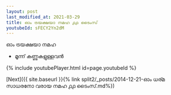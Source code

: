 ```yaml
---
layout: post
last_modified_at: 2021-03-29
title: ഓം ട്രയക്ഷയാ നമഹ ൧൧ ടൈംസ്
youtubeId: sFECY2Yn2dM
---
```

 
 
 ഓം ട്രയക്ഷയാ നമഹ 
 
 -  മൂന്ന് കണ്ണുകളുള്ളവൻ 
 
  
 
  
 
 
 
 
 
 


{% include youtubePlayer.html id=page.youtubeId %}
 
[Next]({{ site.baseurl }}{% link  split2/_posts/2014-12-21-ഓം ധര്മ സാധരനോ വരായ നമഹ ൧൧ ടൈംസ്.md%})
 
